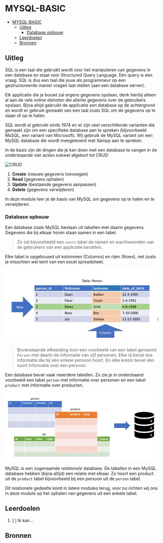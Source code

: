 # MYSQL-BASIC

- [MYSQL-BASIC](#mysql-basic)
  - [Uitleg](#uitleg)
    - [Database opbouw](#database-opbouw)
  - [Leerdoelen](#leerdoelen)
  - [Bronnen](#bronnen)

## Uitleg

SQL is een taal die gebruikt wordt voor het manipuleren van gegevens in een database en staat voor Structured Query Language. Een query is een vraag. SQL is dus een taal die jouw als programmeur op een gestructureerde manier vragen laat stellen (aan een database server).

Elk applicatie die je bouwt zal ergens gegevens opslaan, denk hierbij alleen al aan de vele online diensten die allerlei gegevens over de gebruikers opslaan. Bijna altijd gebruikt de applicatie een database op de achtergrond en wordt er gebruik gemaakt van een taal zoals SQL om de gegevens op te slaan of op te halen.  

SQL wordt al gebruikt sinds 1974 en er zijn veel verschillende varianten die gemaakt zijn om een specifieke database aan te spreken (bijvoorbeeld MsSQL, een variant van Microsoft). Wij gebruik de MySQL variant om een MySQL database die wordt meegeleverd met Xampp aan te spreken.

In de basis zijn de dingen die je kan doen met een database te vangen in de onderstaande vier acties ookwel afgekort tot CRUD:  

![CRUD](https://github.com/ROC-van-Amsterdam-College-Amstelland/MYSQL-BASIC/blob/master/1-Databases/taak01/img/crud.jpg)

1. **Create** (nieuwe gegevens toevoegen)
2. **Read** (gegevens ophalen)
3. **Update** (bestaande gegevens aanpassen)
4. **Delete** (gegevens verwijderen)

In deze module leer je de basis van MySQL om gegevens op te halen en te verwijderen.

### Database opbouw

Een database zoals MySQL bestaan uit tabellen met daarin gegevens. Gegevens die bij elkaar horen staan samen in een tabel. 
> Zo zal bijvoorbeeld een `users` tabel de namen en wachtwoorden van de gebruikers van een applicatie bevatten.

Elke tabel is opgebouwd uit kolommen (Columns) en rijen (Rows), net zoals je misschien wel kent van een excel spreadsheet.

![Table example](img/example-table-person.jpg)

>Bovenstaande afbeelding toon een voorbeeld van een tabel genaamd `Person` met daarin de informatie van vijf personen. Elke rij bevat dus informatie die bij één enkele persoon hoort. En elke kolom bevat één soort informatie over een persoon.

Een database bevat vaak meerdere tabellen. Zo zie je in onderstaand voorbeeld een tabel `person` met informatie over personen en een tabel `product` met informatie over producten.

![Example multiple database tables](/img/example-db-tables.jpg)

MySQL is een zogenaamde *relationele* database. De tabellen in een MySQL database hebben (bijna altijd) een relatie met elkaar. Zo hoort een product uit de `product` tabel bijvoorbeeld bij een persoon uit de `person` tabel.

Dit relationele gedeelte komt in latere modules terug, voor nu richten wij ons in deze module op het ophalen van gegevens uit een enkele tabel.



## Leerdoelen

1. [ ] Ik kan ..

## Bronnen

